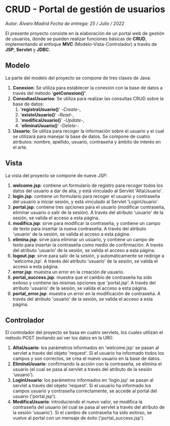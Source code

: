 # CRUD - Portal de gestión de usuarios

*Autor: Álvaro Madrid
Fecha de entrega: 25 / Julio / 2022*

El presente proyecto consiste en la elaboración de un portal web de gestión de usuarios, donde se pueden realizar funciones básicas de **CRUD**, implementando el enfoque **MVC** (Modelo-Vista-Controlador) a través de **JSP**, **Servlet** y **JDBC**.

## Modelo

La parte del modelo del proyecto se compone de tres clases de Java:

1. **Conexion**: Se utiliza para establecer la conexión con la base de datos a través del método '**getConexion()'**.
2. **ConsultasUsuarios**: Se utiliza para realizar las  consultas CRUD sobre la base de datos:
    1. '**registraUsuario()**' -*Create*-,
    2. '**existeUsuario()**' -*Read*-,
    3. '**modificaUsuario()**' -*Update*-,
    4. '**eliminaUsuario()**' -*Delete*-.
3. **Usuario**: Se utiliza para recoger la información sobre el usuario y el cual se utilizará para manejar la base de datos. Se compone de cuatro atributos: nombre, apellido, usuario, contraseña y ámbito de interés en el arte.

## Vista
La vista del proyecto se compone de nueve JSP:

1. **welcome.jsp**: contiene un formulario de registro para recoger todos los datos del usuario a dar de alta, y está vinculado al Servlet 'AltaUsuario'.
2. **login.jsp**: contiene un formulario para recoger el usuario y contraseña del usuario a iniciar sesión, y está vinculado al Servlet 'LoginUsuario'.
3. **portal.jsp**: contiene tres opciones para el usuario (modificar contraseña, eliminar usuario o salir de la sesión). A través del atributo 'usuario' de la sesión, se valida el acceso a esta página.
4. **modifica.jsp**: sirve para modificar la contraseña, y contiene un campo de texto para insertar la nueva contraseña. A través del atributo 'usuario' de la sesión, se valida el acceso a esta página.
5. **elimina.jsp**: sirve para eliminar un usuario, y contiene un campo de texto para insertar la contraseña como medio de confirmación.  A través del atributo 'usuario' de la sesión, se valida el acceso a esta página.
6. **logout.jsp**: sirve para salir de la sesión, y automáticamente se redirige a 'welcome.jsp'. A través del atributo 'usuario' de la sesión, se valida el acceso a esta página.
7. **error.jsp**: muestra un error en la creación de usuario.
8. **portal_success.jsp**: muestra que el cambio de contraseña ha sido exitoso y contiene las mismas opciones que 'portal.jsp'. A través del atributo 'usuario' de la sesión, se valida el acceso a esta página.
9. **portal_error.jsp**: muestra un error en la modificación de contraseña. A través del atributo 'usuario' de la sesión, se valida el acceso a esta página.

## Controlador
El controlador del proyecto se basa en cuatro servlets, los cuales utilizan el método POST (evitando así ver los datos en la URI):

1. **AltaUsuario**: los parámetros informados en 'welcome.jsp' se pasan al servlet a través del objeto 'request'. Si el usuario ha informado todos los campos y son correctos, se crea el nuevo usuario en la base de datos.
2. **EliminaUsuario**: confirmando la acción con la contraseña, se elimina el usuario (el cual se pasa al servlet a través del atributo de la sesión 'usuario').
3. **LoginUsuario**: los parámetros informados en 'login.jsp' se pasan al servlet a través del objeto 'request'. Si el usuario ha informado los campos usuario y contraseña correctamente, se accede al portal del usuario ('portal.jsp').
4. **ModificaUsuario**: introduciendo el nuevo valor, se modifica la contraseña del usuario (el cual se pasa al servlet a través del atributo de la sesión 'usuario'). Si el cambio de contraseña ha sido exitoso, se vuelve al portal con un mensaje de éxito ('portal_success.jsp').